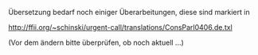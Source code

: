 Übersetzung bedarf noch einiger Überarbeitungen, diese sind markiert in

<http://ffii.org/~schinski/urgent-call/translations/ConsParl0406.de.txl>

(Vor dem ändern bitte überprüfen, ob noch aktuell \...)
